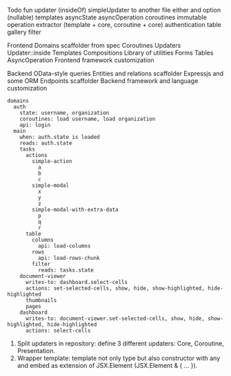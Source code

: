 Todo
  fun
  updater
    (insideOf)
    simpleUpdater
    to another file
  either and option (nullable)
  templates
  asyncState
    asyncOperation
  coroutines
  immutable
  operation extractor (template + core, coroutine + core)
  authentication
  table
  gallery
  filter


Frontend
  Domains scaffolder from spec
  Coroutines
  Updaters
    Updater::inside
  Templates
    Compositions
  Library of utilities
    Forms
    Tables
    AsyncOperation
  Frontend framework customization

Backend
  OData-style queries
  Entities and relations scaffolder
  Expressjs and some ORM
  Endpoints scaffolder
  Backend framework and language customization



```
domains
  auth
    state: username, organization
    coroutines: load username, load organization
    api: login
  main
    when: auth.state is loaded
    reads: auth.state
    tasks
      actions
        simple-action
          a
          b
          c
        simple-modal
          x
          y
          z
        simple-modal-with-extra-data
          p
          q
          r
      table
        columns
          api: load-columns
        rows
          api: load-rows-chunk
        filter
          reads: tasks.state
    document-viewer
      writes-to: dashboard.select-cells
      actions: set-selected-cells, show, hide, show-highlighted, hide-highlighted
      thumbnails
      pages
    dashboard
      writes-to: document-viewer.set-selected-cells, show, hide, show-highlighted, hide-highlighted
      actions: select-cells
```

1. Split updaters in repository: define 3 different updaters: Core, Coroutine, Presentation.
2. Wrapper template: template not only type but also constructor with any and embed as extension of JSX.Element
   (JSX.Element & { ... }).
